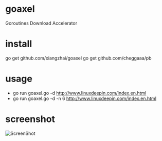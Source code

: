 goaxel
======

Goroutines Download Accelerator

install 
=======
go get github.com/xiangzhai/goaxel 
go get github.com/cheggaaa/pb

usage 
=====
* go run goaxel.go -d http://www.linuxdeepin.com/index.en.html 
* go run goaxel.go -d -n 6 http://www.linuxdeepin.com/index.en.html

screenshot 
==========
![ScreenShot](https://raw.github.com/xiangzhai/goaxel/master/doc/console.png)
